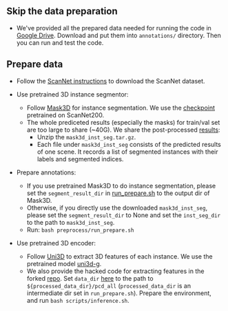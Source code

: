 ## Skip the data preparation

- We've provided all the prepared data needed for running the code in [Google Drive](https://drive.google.com/drive/folders/1feFAsDmeDmx_PVLcuQm8aZFkNuUGz4Gu?usp=sharing). Download and put them into `annotations/` directory. Then you can run and test the code.

## Prepare data

- Follow the [ScanNet instructions](https://github.com/ScanNet/ScanNet) to download the ScanNet dataset.

- Use pretrained 3D instance segmentor:
    - Follow [Mask3D](https://github.com/JonasSchult/Mask3D) for instance segmentation. We use the [checkpoint](https://omnomnom.vision.rwth-aachen.de/data/mask3d/checkpoints/scannet200/scannet200_val.ckpt) pretrained on ScanNet200.
    - The whole prediceted results (especially the masks) for train/val set are too large to share (~40G). We share the post-processed [results](https://drive.google.com/file/d/1eIdmuEBeM4OxJ9dmucZvHK8_4mOhcbEV/view?usp=sharing):
        - Unzip the `mask3d_inst_seg.tar.gz`.
        - Each file under `mask3d_inst_seg` consists of the predicted results of one scene. It records a list of segmented instances with their labels and segmented indices.

- Prepare annotations:
    - If you use pretrained Mask3D to do instance segmentation, please set the `segment_result_dir` in [run_prepare.sh](run_prepare.sh) to the output dir of Mask3D.
    - Otherwise, if you directly use the downloaded `mask3d_inst_seg`, please set the `segment_result_dir` to None and set the `inst_seg_dir` to the path to `mask3d_inst_seg`.
    - Run: `bash preprocess/run_prepare.sh`

- Use pretrained 3D encoder:
    - Follow [Uni3D](https://github.com/baaivision/Uni3D?tab=readme-ov-file) to extract 3D features of each instance. We use the pretrained model [uni3d-g](https://huggingface.co/BAAI/Uni3D/blob/main/modelzoo/uni3d-g/model.pt).
    - We also provide the hacked code for extracting features in the forked [repo](https://github.com/ZzZZCHS/Uni3D). Set `data_dir` [here](https://github.com/ZzZZCHS/Uni3D/blob/main/main.py#L620) to the path to `${processed_data_dir}/pcd_all` (`processed_data_dir` is an intermediate dir set in `run_prepare.sh`). Prepare the environment, and run `bash scripts/inference.sh`.
